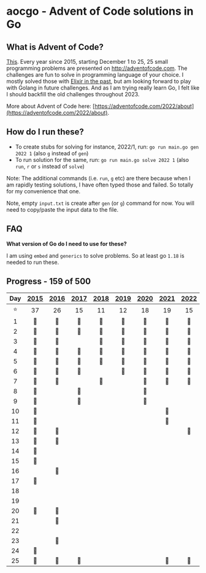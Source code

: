 # aocgo - Advent of Code solutions in Go

## What is Advent of Code?

[This](https://adventofcode.com). Every year since 2015, starting December 1 to 25, 25 small programming problems are presented on http://adventofcode.com. The challenges are fun to solve in programming language of your choice. I mostly solved those with [Elixir in the past](https://github.com/code-shoily/advent_of_code), but am looking forward to play with Golang in future challenges. And as I am trying really learn Go, I felt like I should backfill the old challenges throughout 2023. 

More about Advent of Code here: [https://adventofcode.com/2022/about](https://adventofcode.com/2022/about).

## How do I run these?
* To create stubs for solving for instance, 2022/1, run: `go run main.go gen 2022 1` (also `g` instead of `gen`)
* To run solution for the same, run: `go run main.go solve 2022 1` (also `run`, `r` or `s` instead of `solve`)

Note: The additional commands (i.e. `run`, `g` etc) are there because when I am rapidly testing solutions, I have often typed those and failed. So totally for my convenience that one.

Note, empty `input.txt` is create after `gen` (or `g`) command for now. You will need to copy/paste the input data to the file.

## FAQ

**What version of Go do I need to use for these?**

I am using `embed` and `generics` to solve problems. So at least go `1.18` is needed to run these. 

## Progress - 159 of 500

| Day | [2015](year15) | [2016](year16) | [2017](year17) | [2018](year18) | [2019](year19) | [2020](year20) | [2021](year21) | [2022](year22) | [2023](year23) | [2024](year24)
|:---:|:-:|:-:|:-:|:-:|:-:|:-:|:-:|:-:| :-: | :-: |
| :star: | 37 | 26 | 15 | 11 | 12 | 18 | 19 | 15 | 2 | 2 |
|1| :1st_place_medal: | :1st_place_medal: | :1st_place_medal: | :1st_place_medal: | :1st_place_medal:| :1st_place_medal: | :1st_place_medal: | :1st_place_medal: | :1st_place_medal: | :1st_place_medal: |
|2| :1st_place_medal: | :1st_place_medal: | :1st_place_medal: | :1st_place_medal: | :1st_place_medal: | :1st_place_medal: | :1st_place_medal: | :1st_place_medal: | | |
|3| :1st_place_medal: | :1st_place_medal: | | :1st_place_medal: | :1st_place_medal: | :1st_place_medal: | :1st_place_medal: | :1st_place_medal: | | |
|4| :1st_place_medal: | :1st_place_medal: | :1st_place_medal: | :1st_place_medal: | :1st_place_medal: | :1st_place_medal: | :1st_place_medal: | :1st_place_medal: | | |
|5| :1st_place_medal: | :1st_place_medal: | :1st_place_medal: | :1st_place_medal: | :1st_place_medal: | :1st_place_medal: | :1st_place_medal: | :1st_place_medal: | | |
|6| :1st_place_medal: | :1st_place_medal: | :1st_place_medal: | | :1st_place_medal: | :1st_place_medal: | :1st_place_medal: | :1st_place_medal: | | |
|7| :1st_place_medal: | :1st_place_medal: | | :2nd_place_medal: | | :1st_place_medal: |  :1st_place_medal: | :1st_place_medal: | | |
|8| :1st_place_medal: | | :1st_place_medal: | | | :1st_place_medal: | | | | |
|9| :1st_place_medal: | | :1st_place_medal: | | | :1st_place_medal: | | | | |
|10| :1st_place_medal: | | | | | | :1st_place_medal: | | | |
|11| :1st_place_medal: | | | | | | :1st_place_medal: | | | |
|12| :1st_place_medal: | :1st_place_medal: | | | | | | :1st_place_medal: | | |
|13| :1st_place_medal: | :1st_place_medal: | | | | | | | | |
|14| :1st_place_medal: | | | | | | | | | |
|15| :1st_place_medal: | | | | | | | | | |
|16| | :1st_place_medal: | | | | | | | | |
|17| :1st_place_medal: | | | | | | | | | |
|18| | | | | | | | | | |
|19| | | | | | | | | | |
|20| :1st_place_medal: | :1st_place_medal: | | | | | | | | |
|21| | :1st_place_medal: | | | | | | | | |
|22| | | | | | | | | | |
|23| | :2nd_place_medal: | | | | | | | | |
|24| :1st_place_medal: | | | | | | | | | |
|25| :2nd_place_medal: | :2nd_place_medal: | :2nd_place_medal: | | | | :2nd_place_medal: | :2nd_place_medal: | | |
